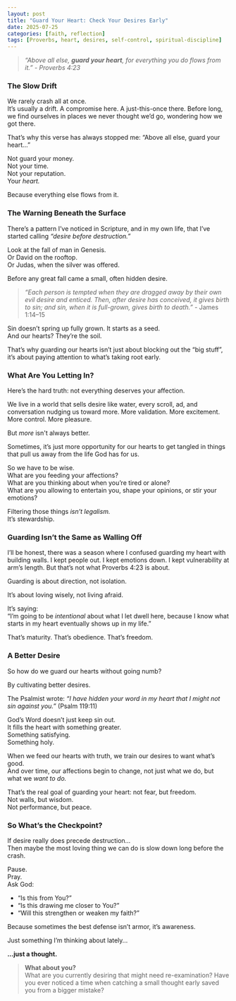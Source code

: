 ```yaml
---
layout: post
title: "Guard Your Heart: Check Your Desires Early"
date: 2025-07-25
categories: [faith, reflection]
tags: [Proverbs, heart, desires, self-control, spiritual-discipline]
---
```


> *“Above all else, **guard your heart**, for everything you do flows from it.”* - *Proverbs 4:23*

### The Slow Drift

We rarely crash all at once.  
It’s usually a drift. A compromise here. A just-this-once there. Before long, we find ourselves in places we never thought we’d go, wondering how we got there.

That’s why this verse has always stopped me: “Above all else, guard your heart…”

Not guard your money.  
Not your time.  
Not your reputation.  
Your *heart.*

Because everything else flows from it.

### The Warning Beneath the Surface

There’s a pattern I’ve noticed in Scripture, and in my own life, that I’ve started calling *“desire before destruction.”*

Look at the fall of man in Genesis.  
Or David on the rooftop.  
Or Judas, when the silver was offered.  

Before any great fall came a small, often hidden desire.

> *“Each person is tempted when they are dragged away by their own evil desire and enticed. Then, after desire has conceived, it gives birth to sin; and sin, when it is full-grown, gives birth to death.”* - James 1:14–15

Sin doesn’t spring up fully grown. It starts as a seed.  
And our hearts? They’re the soil.

That’s why guarding our hearts isn’t just about blocking out the “big stuff”, it’s about paying attention to what’s taking root early.

### What Are You Letting In?

Here’s the hard truth: not everything deserves your affection.

We live in a world that sells desire like water, every scroll, ad, and conversation nudging us toward more. More validation. More excitement. More control. More pleasure.

But *more* isn't always better.

Sometimes, it’s just more opportunity for our hearts to get tangled in things that pull us away from the life God has for us.

So we have to be wise.  
What are you feeding your affections?  
What are you thinking about when you’re tired or alone?  
What are you allowing to entertain you, shape your opinions, or stir your emotions?

Filtering those things *isn’t legalism.*  
It’s stewardship.

### Guarding Isn’t the Same as Walling Off

I’ll be honest, there was a season where I confused guarding my heart with building walls. I kept people out. I kept emotions down. I kept vulnerability at arm’s length. But that’s not what Proverbs 4:23 is about.

Guarding is about direction, not isolation.

It’s about loving wisely, not living afraid.

It’s saying:  
“I’m going to be *intentional* about what I let dwell here, because I know what starts in my heart eventually shows up in my life.”

That’s maturity. That’s obedience. That’s freedom.

### A Better Desire

So how do we guard our hearts without going numb?

By cultivating better desires.

The Psalmist wrote: *“I have hidden your word in my heart that I might not sin against you.”* (Psalm 119:11)

God’s Word doesn’t just keep sin out.  
It fills the heart with something greater.  
Something satisfying.  
Something holy.

When we feed our hearts with truth, we train our desires to want what’s good.  
And over time, our affections begin to change, not just what we do, but what we *want to do.*

That’s the real goal of guarding your heart: not fear, but freedom.  
Not walls, but wisdom.  
Not performance, but peace.

### So What’s the Checkpoint?

If desire really does precede destruction…  
Then maybe the most loving thing we can do is slow down long before the crash.

Pause.  
Pray.  
Ask God:

- “Is this from You?”  
- “Is this drawing me closer to You?”  
- “Will this strengthen or weaken my faith?”

Because sometimes the best defense isn’t armor, it’s awareness.

Just something I’m thinking about lately…

**…just a thought.**

> **What about you?**  
> What are you currently desiring that might need re-examination? Have you ever noticed a time when catching a small thought early saved you from a bigger mistake?

